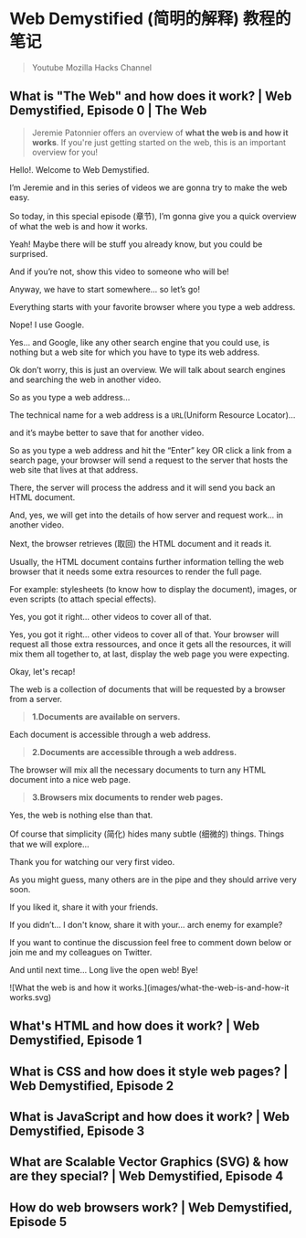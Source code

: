 # Web Demystified (简明的解释) 教程的笔记  
> Youtube Mozilla Hacks Channel  

## What is "The Web" and how does it work? | Web Demystified, Episode 0 | The Web
> Jeremie Patonnier offers an overview of **what the web is and how it works**. If you're just getting started on the web, this is an important overview for you!  

Hello!. Welcome to Web Demystified.  

I’m Jeremie and in this series of videos we are gonna try to make the web easy.  

So today, in this special episode (章节), I’m gonna give you a quick overview of what the web is and how it works.  

Yeah! Maybe there will be stuff you already know, but you could be surprised.  

And if you’re not, show this video to someone who will be!  

Anyway, we have to start somewhere… so let’s go!  

Everything starts with your favorite browser where you type a web address.  

Nope! I use Google.  

Yes… and Google, like any other search engine that you could use, is nothing but a web site for which you have to type its web address.  

Ok don’t worry, this is just an overview. We will talk about search engines and searching the web in another video.  

So as you type a web address…  

The technical name for a web address is a `URL`(Uniform Resource Locator)…  

and it’s maybe better to save that for another video.  

So as you type a web address and hit the “Enter” key  OR click a link from a search page, your browser will send a request to the server that hosts the web site that lives at that address.  

There, the server will process the address and it will send you back an HTML document.  

And, yes, we will get into the details of how server and request work… in another video.  

Next, the browser retrieves (取回) the HTML document and it reads it.  

Usually, the HTML document contains further information telling the web browser that it needs some extra resources to render the full page.  

For example: stylesheets (to know how to display the document), images, or even scripts (to attach special effects).  

Yes, you got it right… other videos to cover all of that.  

Yes, you got it right… other videos to cover all of that. Your browser will request all those extra ressources, and once it gets all the resources, it will mix them all together to, at last, display the web page you were expecting.   

Okay, let's recap!  

The web is a collection of documents that will be requested by a browser from a server.  
> **1.Documents are available on servers.**  

Each document is accessible through a web address.  
> **2.Documents are accessible through a web address.**  

The browser will mix all the necessary documents to turn any HTML document into a nice web page.  
> **3.Browsers mix documents to render web pages.**  

Yes, the web is nothing else than that.  

Of course that simplicity (简化) hides many subtle (细微的) things. Things that we will explore…

Thank you for watching our very first video.  

As you might guess, many others are in the pipe and they should arrive very soon.  

If you liked it, share it with your friends.  

If you didn’t… I don't know, share it with your… arch enemy for example?  

If you want to continue the discussion feel free to comment down below or join me and my colleagues on Twitter.  

And until next time… Long live the open web! Bye!  

![What the web is and how it works.](images/what-the-web-is-and-how-it works.svg)





## What's HTML and how does it work? | Web Demystified, Episode 1  



## What is CSS and how does it style web pages? | Web Demystified, Episode 2  



## What is JavaScript and how does it work? | Web Demystified, Episode 3  



## What are Scalable Vector Graphics (SVG) & how are they special? | Web Demystified, Episode 4  



## How do web browsers work? | Web Demystified, Episode 5  





